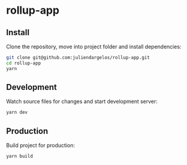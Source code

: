 # rollup-app

## Install

Clone the repository, move into project folder and install dependencies:

```bash
git clone git@github.com:juliendargelos/rollup-app.git
cd rollup-app
yarn
```

## Development

Watch source files for changes and start development server:

```bash
yarn dev
```

## Production

Build project for production:

```
yarn build
```
